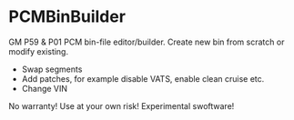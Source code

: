 # PCMBinBuilder

GM P59 & P01 PCM bin-file editor/builder.
Create new bin from scratch or modify existing.

- Swap segments
- Add patches, for example disable VATS, enable clean cruise etc.
- Change VIN

No warranty!
Use at your own risk!
Experimental swoftware!

